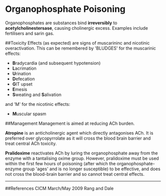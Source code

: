 # Organophosphate Poisoning

Organophosphates are substances bind **irreversibly** to **acetylcholinestersase**, causing cholinergic excess. Examples include fertilisers and sarin gas.


##Toxicity
Effects (as expected) are signs of muscarininc and nicotinic overactivation. This can be remembered by 'BLUDGES' for the muscarinic effects:
* **B**radycardia (and subsequent hypotension)
* **L**acrimation
* **U**rination
* **D**efecation
* **G**IT upset
* **E**mesis
* **S**weating and **S**alivation

and 'M' for the nicotinic effects:
* **M**uscular spasm

##Management
Management is aimed at reducing ACh burden.

**Atropine** is an anticholinergic agent which directly antagonises ACh. It is preferred over glycopyrrolate as it will cross the blood brain barrier and treat central ACh toxicity.

**Pralidoxime** reactivates ACh by luring the organophosphate away from the enzyme with a tantalising oxime group. However, pralidoxime must be used within the first few hours of poisoning (after which the organophosphate-enzyme group 'ages' and is no longer susceptible) to be effective, and does not cross the blood-brain barrier and so cannot treat central effects.


---
##References
CICM March/May 2009
Rang and Dale